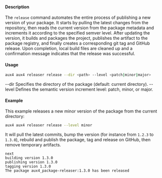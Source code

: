 #### Description

The `release` command automates the entire process of publishing a new version of your package. It starts by pulling the latest changes from the repository, then reads the current version from the package metadata and increments it according to the specified semver level. After updating the version, it builds and packages the project, publishes the artifact to the package registry, and finally creates a corresponding git tag and GitHub release. Upon completion, local build files are cleaned up and a confirmation message indicates that the release was successful.

#### Usage

```bash
aux4 aux4 releaser release --dir <path> --level <patch|minor|major>
```

--dir   Specifies the directory of the package (default: current directory).
--level Defines the semantic version increment level: patch, minor, or major.

#### Example

This example releases a new minor version of the package from the current directory:

```bash
aux4 aux4 releaser release --level minor
```

It will pull the latest commits, bump the version (for instance from `1.2.3` to `1.3.0`), rebuild and publish the package, tag and release on GitHub, then remove temporary artifacts.

```text
next
building version 1.3.0
publishing version 1.3.0
tagging version 1.3.0
The package aux4_package-releaser:1.3.0 has been released
```